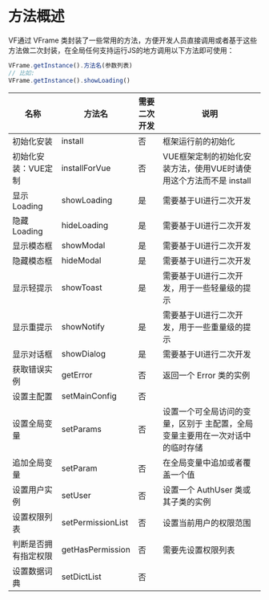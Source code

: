 # 方法概述
VF通过 VFrame 类封装了一些常用的方法，方便开发人员直接调用或者基于这些方法做二次封装，在全局任何支持运行JS的地方调用以下方法即可使用：
```javascript
VFrame.getInstance().方法名(参数列表)
// 比如: 
VFrame.getInstance().showLoading()
```

|   名称|   方法名|   需要二次开发|   说明|
|---|---|---|---|
|   初始化安装|   install|   否|   框架运行前的初始化|
|   初始化安装：VUE定制|   installForVue|   否|   VUE框架定制的初始化安装方法，使用VUE时请使用这个方法而不是 install|
|   显示Loading|   showLoading|   是|   需要基于UI进行二次开发|
|   隐藏Loading|   hideLoading|   是|   需要基于UI进行二次开发|
|   显示模态框|   showModal|   是|   需要基于UI进行二次开发|
|   隐藏模态框|   hideModal|   是|   需要基于UI进行二次开发|
|   显示轻提示|   showToast|   是|   需要基于UI进行二次开发，用于一些轻量级的提示|
|   显示重提示|   showNotify|   是|   需要基于UI进行二次开发，用于一些重量级的提示|
|   显示对话框|   showDialog|   是|   需要基于UI进行二次开发|
|   获取错误实例|   getError|   否|   返回一个 Error 类的实例|
|   设置主配置|   setMainConfig|   否|   |
|   设置全局变量|   setParams|   否|   设置一个可全局访问的变量，区别于 主配置，全局变量主要用在一次对话中的临时存储|
|   追加全局变量|   setParam|   否|   在全局变量中追加或者覆盖一个值|
|   设置用户实例|   setUser|   否|   设置一个 AuthUser 类或其子类的实例|
|   设置权限列表|   setPermissionList|   否|   设置当前用户的权限范围|
|   判断是否拥有指定权限|   getHasPermission|   否|   需要先设置权限列表|
|   设置数据词典|   setDictList|   否|   |